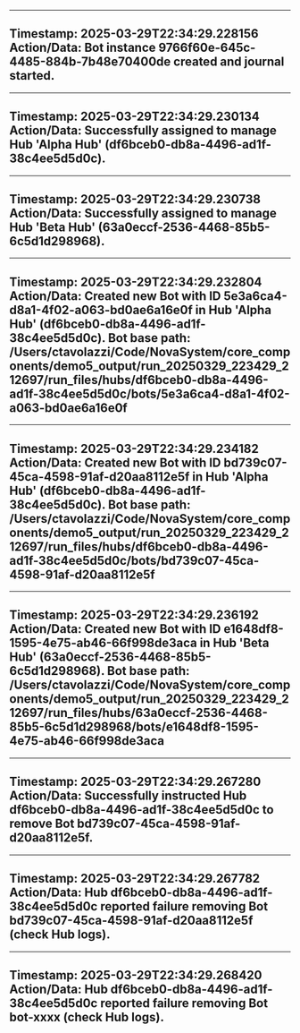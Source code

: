 
---
**Timestamp:** 2025-03-29T22:34:29.228156
**Action/Data:**
Bot instance 9766f60e-645c-4485-884b-7b48e70400de created and journal started.
---

---
**Timestamp:** 2025-03-29T22:34:29.230134
**Action/Data:**
Successfully assigned to manage Hub 'Alpha Hub' (df6bceb0-db8a-4496-ad1f-38c4ee5d5d0c).
---

---
**Timestamp:** 2025-03-29T22:34:29.230738
**Action/Data:**
Successfully assigned to manage Hub 'Beta Hub' (63a0eccf-2536-4468-85b5-6c5d1d298968).
---

---
**Timestamp:** 2025-03-29T22:34:29.232804
**Action/Data:**
Created new Bot with ID 5e3a6ca4-d8a1-4f02-a063-bd0ae6a16e0f in Hub 'Alpha Hub' (df6bceb0-db8a-4496-ad1f-38c4ee5d5d0c). Bot base path: /Users/ctavolazzi/Code/NovaSystem/core_components/demo5_output/run_20250329_223429_212697/run_files/hubs/df6bceb0-db8a-4496-ad1f-38c4ee5d5d0c/bots/5e3a6ca4-d8a1-4f02-a063-bd0ae6a16e0f
---

---
**Timestamp:** 2025-03-29T22:34:29.234182
**Action/Data:**
Created new Bot with ID bd739c07-45ca-4598-91af-d20aa8112e5f in Hub 'Alpha Hub' (df6bceb0-db8a-4496-ad1f-38c4ee5d5d0c). Bot base path: /Users/ctavolazzi/Code/NovaSystem/core_components/demo5_output/run_20250329_223429_212697/run_files/hubs/df6bceb0-db8a-4496-ad1f-38c4ee5d5d0c/bots/bd739c07-45ca-4598-91af-d20aa8112e5f
---

---
**Timestamp:** 2025-03-29T22:34:29.236192
**Action/Data:**
Created new Bot with ID e1648df8-1595-4e75-ab46-66f998de3aca in Hub 'Beta Hub' (63a0eccf-2536-4468-85b5-6c5d1d298968). Bot base path: /Users/ctavolazzi/Code/NovaSystem/core_components/demo5_output/run_20250329_223429_212697/run_files/hubs/63a0eccf-2536-4468-85b5-6c5d1d298968/bots/e1648df8-1595-4e75-ab46-66f998de3aca
---

---
**Timestamp:** 2025-03-29T22:34:29.267280
**Action/Data:**
Successfully instructed Hub df6bceb0-db8a-4496-ad1f-38c4ee5d5d0c to remove Bot bd739c07-45ca-4598-91af-d20aa8112e5f.
---

---
**Timestamp:** 2025-03-29T22:34:29.267782
**Action/Data:**
Hub df6bceb0-db8a-4496-ad1f-38c4ee5d5d0c reported failure removing Bot bd739c07-45ca-4598-91af-d20aa8112e5f (check Hub logs).
---

---
**Timestamp:** 2025-03-29T22:34:29.268420
**Action/Data:**
Hub df6bceb0-db8a-4496-ad1f-38c4ee5d5d0c reported failure removing Bot bot-xxxx (check Hub logs).
---
